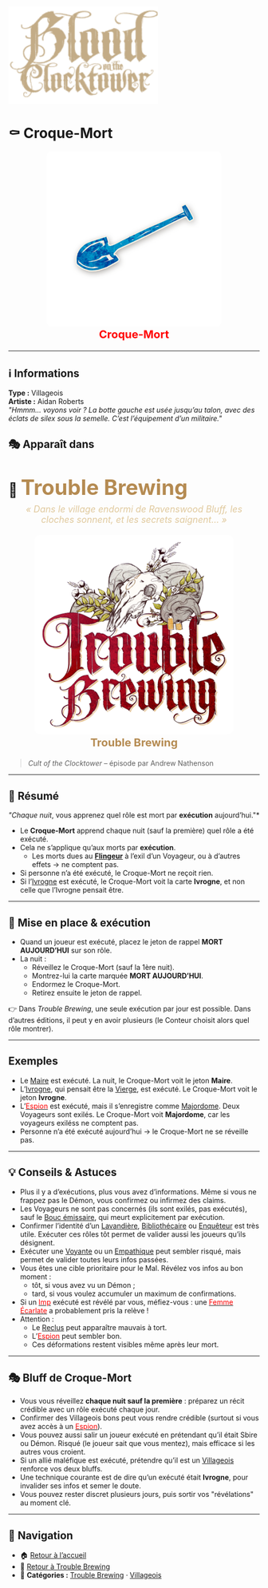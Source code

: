 <p align="left">
  <a href="/botc-fr-bambi/">
    <img src="../images/logo.png" alt="Accueil BotC FR" width="300">
  </a>
</p>

# ⚰️ Croque-Mort  

<!-- 🧩 Image centrée cliquable avec nom centré en dessous -->
<div style="text-align:center; margin: 20px 0;">
  <a href="./croquemort.html" style="text-decoration:none;">
    <img src="../images/Icon_undertaker.png" alt="Croque-Mort" width="350" style="border-radius:8px;">
    <br>
    <span style="color:red; font-weight:bold; font-size:22px;">Croque-Mort</span>
  </a>
</div>


---

## ℹ️ Informations  

**Type :** Villageois  
**Artiste :** Aidan Roberts  
*"Hmmm… voyons voir ? La botte gauche est usée jusqu’au talon, avec des éclats de silex sous la semelle. C’est l’équipement d’un militaire."*  
## 🎭 Apparaît dans  

# 🍺 <span style="color:#b58b52; font-weight:bold; font-size:42px;">Trouble Brewing</span>

<p style="text-align:center; color:#e0c99d; font-style:italic; font-size:18px; margin-top:-10px;">
  « Dans le village endormi de Ravenswood Bluff, les cloches sonnent, et les secrets saignent… »
</p>


<div style="text-align:center; margin: 20px 0;">
  <a href="../trouble_brewing.html" style="text-decoration:none;">
    <img src="../images/Logo_trouble_brewing.png" alt= "Trouble Brewing" width="400" style="border-radius:12px;">
    <br>
    <span style="color:#b58b52; font-weight:bold; font-size:22px;">Trouble Brewing</span>
  </a>
</div>
    
>  *Cult of the Clocktower* – épisode par Andrew Nathenson  

---

## 📖 Résumé  

*"Chaque nuit*, vous apprenez quel rôle est mort par **exécution** aujourd’hui."*  

- Le **Croque-Mort** apprend chaque nuit (sauf la première) quel rôle a été exécuté.  
- Cela ne s’applique qu’aux morts par **exécution**.  
  - Les morts dues au [**Flingeur**](../voyageurs/flingeur.md) à l’exil d’un Voyageur, ou à d’autres effets → ne comptent pas.  
- Si personne n’a été exécuté, le Croque-Mort ne reçoit rien.  
- Si l’[Ivrogne](ivrogne.md) est exécuté, le Croque-Mort voit la carte **Ivrogne**, et non celle que l’Ivrogne pensait être.  

---

## 🎲 Mise en place & exécution  

- Quand un joueur est exécuté, placez le jeton de rappel **MORT AUJOURD’HUI** sur son rôle.  
- La nuit :  
  - Réveillez le Croque-Mort (sauf la 1ère nuit).  
  - Montrez-lui la carte marquée **MORT AUJOURD’HUI**.  
  - Endormez le Croque-Mort.  
  - Retirez ensuite le jeton de rappel.  

👉 Dans *Trouble Brewing*, une seule exécution par jour est possible. Dans d’autres éditions, il peut y en avoir plusieurs (le Conteur choisit alors quel rôle montrer).  

---

## Exemples  

- Le [Maire](maire.md) est exécuté. La nuit, le Croque-Mort voit le jeton **Maire**.  
- L’[Ivrogne](ivrogne.md), qui pensait être la [Vierge](vierge.md), est exécuté. Le Croque-Mort voit le jeton **Ivrogne**.  
- L’[<span style="color:red">Espion</span>](../tb_roles/espion.md)   est exécuté, mais il s’enregistre comme [Majordome](majordome.md). Deux Voyageurs sont exilés. Le Croque-Mort voit **Majordome**, car les voyageurs exiléss ne comptent pas.  
- Personne n’a été exécuté aujourd’hui → le Croque-Mort ne se réveille pas.  

---

## 💡 Conseils & Astuces  

- Plus il y a d’exécutions, plus vous avez d’informations. Même si vous ne frappez pas le Démon, vous confirmez ou infirmez des claims.  
- Les Voyageurs ne sont pas concernés (ils sont exilés, pas exécutés), sauf le [Bouc émissaire](../voyageurs/scapegoat.md), qui meurt explicitement par exécution.  
- Confirmer l’identité d’un [Lavandière](lavandiere.md), [Bibliothécaire](bibliothecaire.md) ou [Enquêteur](enqueteur.md) est très utile. Exécuter ces rôles tôt permet de valider aussi les joueurs qu’ils désignent.  
- Exécuter une [Voyante](voyante.md) ou un [Empathique](empathique.md) peut sembler risqué, mais permet de valider toutes leurs infos passées.  
- Vous êtes une cible prioritaire pour le Mal. Révélez vos infos au bon moment :  
  - tôt, si vous avez vu un Démon ;  
  - tard, si vous voulez accumuler un maximum de confirmations.  
- Si un [<span style="color:red">Imp</span>](imp.md) exécuté est révélé par vous, méfiez-vous : une [<span style="color:red">Femme Écarlate</span>](femmeecarlate.md) a probablement pris la relève !  
- Attention :  
  - Le [Reclus](reclus.md) peut apparaître mauvais à tort.  
  - L’[<span style="color:red">Espion</span>](espion.md) peut sembler bon.  
  - Ces déformations restent visibles même après leur mort.  

---

## 🎭 Bluff de Croque-Mort  

- Vous vous réveillez **chaque nuit sauf la première** : préparez un récit crédible avec un rôle exécuté chaque jour.  
- Confirmer des Villageois bons peut vous rendre crédible (surtout si vous avez accès à un [<span style="color:red">Espion</span>](espion.md)).  
- Vous pouvez aussi salir un joueur exécuté en prétendant qu’il était Sbire ou Démon. Risqué (le joueur sait que vous mentez), mais efficace si les autres vous croient.  
- Si un allié maléfique est exécuté, prétendre qu’il est un [Villageois](../villageois.md) renforce vos deux bluffs.  
- Une technique courante est de dire qu’un exécuté était **Ivrogne**, pour invalider ses infos et semer le doute.  
- Vous pouvez rester discret plusieurs jours, puis sortir vos "révélations" au moment clé. 

---
## 📂 Navigation 

- 🏠 [Retour à l’accueil](/botc-fr-bambi/)  
- 🍺 [Retour à Trouble Brewing](../trouble_brewing.md)  
- 📂 **Catégories :** [Trouble Brewing](../trouble_brewing.md) · [Villageois](../villageois.md) 


